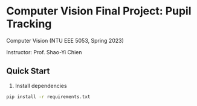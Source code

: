 # Computer Vision Final Project: Pupil Tracking

Computer Vision (NTU EEE 5053, Spring 2023)

Instructor: Prof. Shao-Yi Chien

## Quick Start

1. Install dependencies

```bash
pip install -r requirements.txt
```

